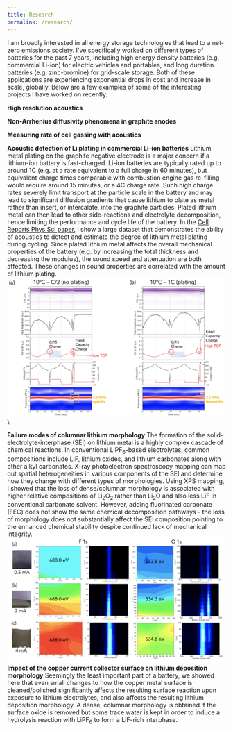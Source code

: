 ```yaml
---
title: Research
permalink: /research/
---
```


I am broadly interested in all energy storage technologies that lead to a net-zero emissions society. I've specifically worked on different types of batteries for the past 7 years, including high energy density batteries (e.g. commercial Li-ion) for electric vehicles and portables, and long duration batteries (e.g. zinc-bromine) for grid-scale storage. Both of these applications are experiencing exponential drops in cost and increase in scale, globally. Below are a few examples of some of the interesting projects I have worked on recently. 

**High resolution acoustics**

**Non-Arrhenius diffusivity phenomena in graphite anodes**

**Measuring rate of cell gassing with acoustics**

**Acoustic detection of Li plating in commercial Li-ion batteries**
Lithium metal plating on the graphite negative electrode is a major concern if a lithium-ion battery is fast-charged. Li-ion batteries are typically rated up to around 1C (e.g. at a rate equivalent to a full charge in 60 minutes), but equivalent charge times comparable with combustion engine gas re-filling would require around 15 minutes, or a 4C charge rate. Such high charge rates severely limit transport at the particle scale in the battery and may lead to significant diffusion gradients that cause lithium to plate as metal rather than insert, or intercalate, into the graphite particles. Plated lithium metal can then lead to other side-reactions and electrolyte decomposition, hence limiting the performance and cycle life of the battery. In the [Cell Reports Phys Sci paper](https://wesleykchang.github.io/publications/2020_Cell_Reports.pdf), I show a large dataset that demonstrates the ability of acoustics to detect and estimate the degree of lithium metal plating during cycling. Since plated lithium metal affects the overall mechanical properties of the battery (e.g. by increasing the total thickness and decreasing the modulus), the sound speed and attenuation are both affected. These changes in sound properties are correlated with the amount of lithium plating. 
\
![Li plating](/assets/css/Screen%20Shot%202020-12-18%20at%207.55.24%20AM.png)
\

**Failure modes of columnar lithium morphology**
The formation of the solid-electrolyte-interphase (SEI) on lithium metal is a highly complex cascade of chemical reactions. In conventional LiPF<sub>6</sub>-based electrolytes, common compositions include LiF, lithium oxides, and lithium carbonates along with other alkyl carbonates. X-ray photoelectron spectroscopy mapping can map out spatial heterogeneities in various components of the SEI and determine how they change with different types of morphologies. Using XPS mapping, I showed that the loss of dense/columnar morphology is associated with higher relative compositions of Li<sub>2</sub>O<sub>2</sub> rather than Li<sub>2</sub>O and also less LiF in conventional carbonate solvent. However, adding fluorinated carbonate (FEC) does not show the same chemical decomposition pathways - the loss of morphology does not substantially affect the SEI composition pointing to the enhanced chemical stability despite continued lack of mechanical integrity. 
\
![Failure modes](/assets/css/Screen%20Shot%202020-12-18%20at%207.56.04%20AM.png)
\
**Impact of the copper current collector surface on lithium deposition morphology**
Seemingly the least important part of a battery, we showed here that even small changes to how the copper metal surface is cleaned/polished significantly affects the resulting surface reaction upon exposure to lithium electrolytes, and also affects the resulting lithium deposition morphology. A dense, columnar morphology is obtained if the surface oxide is removed but some trace water is kept in order to induce a hydrolysis reaction with LiPF<sub>6</sub> to form a LiF-rich interphase. 


